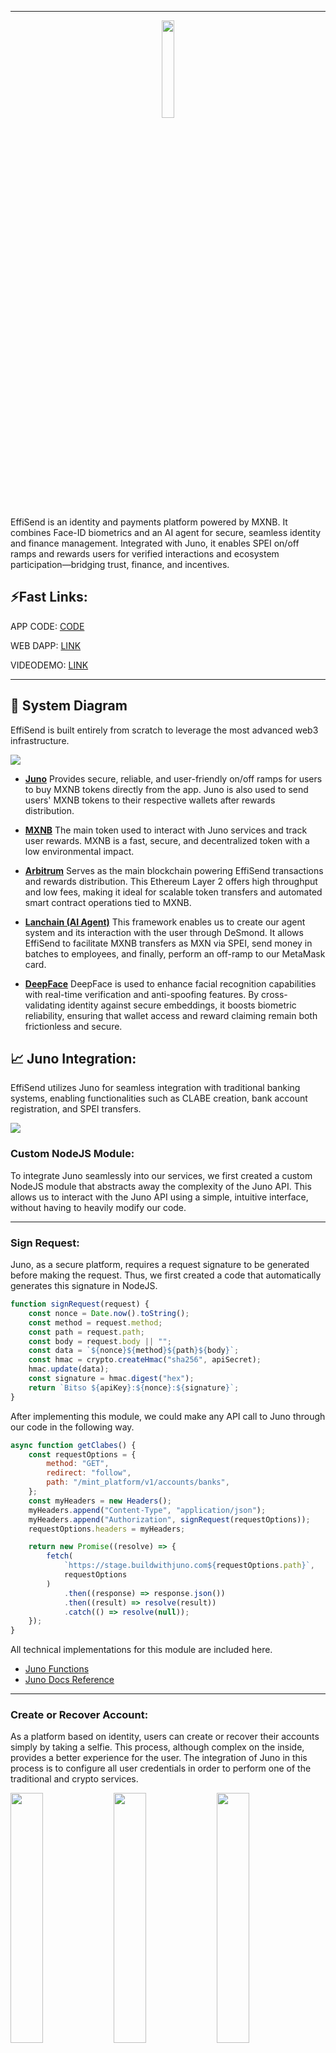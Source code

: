 <hr/>
<p align="center">
  <img src="./Images/logo.png" width="20%">
</p>

EffiSend is an identity and payments platform powered by MXNB. It combines Face-ID biometrics and an AI agent for secure, seamless identity and finance management. Integrated with Juno, it enables SPEI on/off ramps and rewards users for verified interactions and ecosystem participation—bridging trust, finance, and incentives.

## ⚡Fast Links:

APP CODE: [CODE](./effisend-mxnb/)

WEB DAPP: [LINK](https://effisend-mxnb.expo.app/)

VIDEODEMO: [LINK](pending...)

<hr>

## 🚀 System Diagram

EffiSend is built entirely from scratch to leverage the most advanced web3 infrastructure.

<img src="./Images/diagram.drawio.png">

- [**Juno**](https://juno.finance/)
  Provides secure, reliable, and user-friendly on/off ramps for users to buy MXNB tokens directly from the app. Juno is also used to send users' MXNB tokens to their respective wallets after rewards distribution.

- [**MXNB**](https://mxnb.finance/)
  The main token used to interact with Juno services and track user rewards. MXNB is a fast, secure, and decentralized token with a low environmental impact.

- [**Arbitrum**](https://arbitrum.io/)
  Serves as the main blockchain powering EffiSend transactions and rewards distribution. This Ethereum Layer 2 offers high throughput and low fees, making it ideal for scalable token transfers and automated smart contract operations tied to MXNB.

- [**Lanchain (AI Agent)**](https://lanchain.com/)
  This framework enables us to create our agent system and its interaction with the user through DeSmond. It allows EffiSend to facilitate MXNB transfers as MXN via SPEI, send money in batches to employees, and finally, perform an off-ramp to our MetaMask card.

- [**DeepFace**](https://viso.ai/computer-vision/deepface/)
  DeepFace is used to enhance facial recognition capabilities with real-time verification and anti-spoofing features. By cross-validating identity against secure embeddings, it boosts biometric reliability, ensuring that wallet access and reward claiming remain both frictionless and secure.

## 📈 Juno Integration:

EffiSend utilizes Juno for seamless integration with traditional banking systems, enabling functionalities such as CLABE creation, bank account registration, and SPEI transfers.

<img src="./Images/juno.png">

### Custom NodeJS Module:

To integrate Juno seamlessly into our services, we first created a custom NodeJS module that abstracts away the complexity of the Juno API. This allows us to interact with the Juno API using a simple, intuitive interface, without having to heavily modify our code.

<hr>

### Sign Request:

Juno, as a secure platform, requires a request signature to be generated before making the request. Thus, we first created a code that automatically generates this signature in NodeJS.

```javascript
function signRequest(request) {
    const nonce = Date.now().toString();
    const method = request.method; 
    const path = request.path;
    const body = request.body || ""; 
    const data = `${nonce}${method}${path}${body}`;
    const hmac = crypto.createHmac("sha256", apiSecret);
    hmac.update(data);
    const signature = hmac.digest("hex");
    return `Bitso ${apiKey}:${nonce}:${signature}`;
}
```

After implementing this module, we could make any API call to Juno through our code in the following way.

```javascript
async function getClabes() {
    const requestOptions = {
        method: "GET",
        redirect: "follow",
        path: "/mint_platform/v1/accounts/banks",
    };
    const myHeaders = new Headers();
    myHeaders.append("Content-Type", "application/json");
    myHeaders.append("Authorization", signRequest(requestOptions));
    requestOptions.headers = myHeaders;

    return new Promise((resolve) => {
        fetch(
            `https://stage.buildwithjuno.com${requestOptions.path}`,
            requestOptions
        )
            .then((response) => response.json())
            .then((result) => resolve(result))
            .catch(() => resolve(null));
    });
}
```

All technical implementations for this module are included here.

- [Juno Functions](./Cloud%20Functions/junoFunctions.js)
- [Juno Docs Reference](https://docs.bitso.com/juno/docs/create-signed-requests)

<hr>

### Create or Recover Account:

As a platform based on identity, users can create or recover their accounts simply by taking a selfie. This process, although complex on the inside, provides a better experience for the user. The integration of Juno in this process is to configure all user credentials in order to perform one of the traditional and crypto services.

<img src="./Images/setup1.jpg" width="32%"> <img src="./Images/setup2.jpg" width="32%"> <img src="./Images/setup3.jpg" width="32%"> 

- Create User Main Code.

  ```javascript
  // Create User Wallet
  const wallet = Wallet.createRandom();
  const address = wallet.address;
  // Create a Mock Clabe "third party" for the user
  const myClabe = clabe.calculate(002, 180, generateRandomNumber()); 
  // Create a Clabe for the user to receive MXNB with Juno (Multiple User CLABEs feature)
  const tempRClabe = await createClabe();
  // Add Clabe and Blockchain account to JUNO
  await addBlockchain({
      tag: user,
      network: "ARBITRUM",
      address
  })
  await addBankAccount({
      tag: user,
      recipient_legal_name: random_name(),
      clabe: myClabe,
      ownership: "THIRD_PARTY",
  })
  const rclabe = tempRClabe.payload.clabe; 
  // Create a dataframe of the user, all this data is part of the "user" entity on the backend.
  let dataframe = {
      privateKey: wallet.privateKey,
      address,
      user,
      clabe: myClabe,
      rclabe,
  }
  await Accounts.doc(user).set(dataframe);
  // Setup 20 MXNB to the user as a reward to create a new wallet. This is contract based 
  await contract.allocateReward(address);
  res.send({
      error: null,
      result: {
          address,
          user,
          clabe: myClabe,
          rclabe
      }
  });
  ```

Although it may seem a bit complex, with this single code we can configure everything necessary for the user to fully utilize the platform.

NOTE: The only part that is done via Mockup is the Clabe of the third party bank, to simulate transfers from Juno to the bank, as we cannot issue them in a real way.

All technical implementations for this module are included here.

- [Juno Functions](./Cloud%20Functions/junoFunctions.js)
- [Create or Recover](./Cloud%20Functions/create-or-fetch-user.js)
- [Juno Docs Reference](https://docs.bitso.com/juno/docs/create-clabes)

<hr>

### SPEI and MXNB Transfers:

We can transfer of funds from the EffiSend system to external bank accounts via SPEI and also handles the transfer of MXNB tokens to a designated Juno address on the blockchain.

<img src="./Images/pay1.jpg" width="32%"> <img src="./Images/pay2.jpg" width="32%"> <img src="./Images/pay3.jpg" width="32%"> 

- SPEI Transfer Main Code.

  ```javascript
  // Fetch if the user Exist on the platform
  let query = await Accounts.where("user", "==", req.body.user).get();
  if (query.empty) {
      throw "BAD USER"
  }
  // Get all the third party CLABES registered on Juno
  const { payload } = await getClabes();
  const clientObject = payload.find((x) => req.body.clabe === x.clabe);
  if (!clientObject) {
      throw "BAD CLABE"
  }
  // Extract the ID of the Clabe to use the Juno API and Transfer XXX Amount of MXNB to CLABE via SPEI (this is a mock tranfer)
  const { id } = clientObject;
  await speiToBank({
      amount: parseInt(req.body.amount),
      destination_bank_account_id: id,
      asset: "mxn",
  })
  // Send the same amount of the Client MXNB on Abritrum to the platform wallet. (this is real blockchain transfer on testnet)
  const { privateKey } = query.docs[0].data();
  const wallet = new Wallet(privateKey, provider);
  const contract = new Contract("0x82B9e52b26A2954E113F94Ff26647754d5a4247D", ERC20abi, wallet)
  const transaction = await contract.transfer(junoAddress, parseUnits(req.body.amount, 6))
  await transaction.wait();
  ```

This process is relatively straightforward. Thanks to Juno, we can coordinate the transfer of MXNB from the user's account to their bank account, while simultaneously sending the same amount of MXNB from the user's wallet to Juno's account on the blockchain. This ensures that the "books" are balanced, with the user receiving the transferred funds and Juno's account being updated accordingly.

All technical implementations for this module are included here.

- [Juno Functions](./Cloud%20Functions/junoFunctions.js)
- [Spei Transfer](./Cloud%20Functions/send-mxnb-to-spei.js)
- [Juno Docs Reference](https://docs.bitso.com/juno/docs/create-mock-deposits)

## 💲MXNB:
A key component of our application is the utilization of MXNB as the primary token, largely due to its seamless integration with the Juno Platform, which enables us to effortlessly execute on-ramp and off-ramp transactions. Furthermore, we employ MXNB as the primary token for payments and as rewards for users.

### Payments:
For the use case of payments, MXNB offers a convenient way to make blockchain-based payments in Mexican pesos, as it is an ERC20 token and performing operations with this type of tokens is relatively straightforward.

<img src="./Images/pay4.jpg" width="32%"> <img src="./Images/pay5.jpg" width="32%"> <img src="./Images/pay6.jpg" width="32%"> 

- Crypto Payment Main Code.

  ```javascript
  // Fetch user based on the identifier.
  let query = await Accounts.where("user", "==", req.body.user).get();
  if (query.empty) {
    throw "BAD USER";
  }
  // Get the user private key and make the payment
  const { privateKey } = query.docs[0].data();
  const wallet = new Wallet(privateKey, provider);
  let transaction;
  if (req.body.token === 0) {
    // Native token transfer
    transaction = {
      to: req.body.destination,
      value: parseEther(req.body.amount),
    };
  } else {
    // ERC20 token transfer
    const interface = new Interface(abiERC20);
    const data = interface.encodeFunctionData("transfer", [
      req.body.destination,
      parseUnits(req.body.amount, tokens[req.body.token].decimals),
    ]);
    transaction = {
      to: tokens[req.body.token].address,
      data,
    };
  }
  // Send the transaction.
  const result = await wallet.sendTransaction(transaction);
  res.send({
    error: null,
    result: result.hash,
  });
  ```

Making a payment with an ERC20 token is straightforward. This interface enables us to facilitate all the payments requested by the user. In the case of EffiSend, these payments are executed after a successful facial recognition or by scanning a QR code (like Alipay). The details of these processes will be outlined later.

All technical implementations for this module are included here.

- [Execute Payment](./Cloud%20Functions/execute-payment.js)

<hr>

### Rewards:

As a platform built on identity, we follow the rewards model of Worldcoin, which rewards users for utilizing the platform and signing up. So, every time a user completes a certain number of transactions or actions, they receive a reward in MXNB tokens.

<img src="./Images/rew1.jpg" width="32%"> <img src="./Images/rew2.jpg" width="32%"> <img src="./Images/rew3.jpg" width="32%"> 

- The first reward for creating an account, this code has already been explained previously [HERE](#create-or-recover-account), however, we'll review the process and how it's coordinated with our smart contract.

  ```javascript
  // List of testnet public rpcs
  const rpcs = [
      "https://arbitrum-sepolia-rpc.publicnode.com",
      "https://sepolia-rollup.arbitrum.io/rpc",
      "https://arbitrum-sepolia.public.blastapi.io",
      "https://arbitrum-sepolia.drpc.org/",
  ]
  // Dynamic provider to avoid problems on rpcs
  const provider = new DynamicProvider(rpcs, {
      strategy: new FallbackStrategy(),
  });
  // Owner of the contract
  const wallet = new Wallet("0xPrivateKey", provider);
  // Rewards Contract
  const contract = new Contract("0x04A4e03a1F879DE1F03D3bBBccd9CB9500d6A7e8", abi, wallet)
  ...
  // Allocate 20 MXNB (Default by contract)
  await contract.allocateReward(address);
  ```

- On the smart contract side, which already has the rewards in its balance, it can distribute and keep a count of the rewards distributed to each user, which in turn helps us generate a Trust Score algorithm, to improve recommendations in the future.

  ```javascript
  // DEFAULT_REWARD = 20000000 MXNB tokens (20 MXN)
  function allocateReward(address _recipient) external onlyOwner {
      require(_recipient != address(0), "Invalid recipient address");

      if (allocatedRewards[_recipient] == 0) {
          rewardAddresses.push(_recipient);
      }

      allocatedRewards[_recipient] = DEFAULT_REWARD;
      emit RewardAllocated(_recipient, DEFAULT_REWARD);
  }
  ```

All technical implementations for this module are included here.

- [Create or Recover](./Cloud%20Functions/create-or-fetch-user.js)
- [Rewards Contract](./Contracts/rewards.sol)

## 🌐 Arbitrum:

As seen in the provided code snippets, Arbitrum plays a direct role in EffiSend's core functionalities:

- MXNB Token Transfers: When MXNB tokens are transferred between user wallets and Juno's account (e.g., during SPEI transfers or direct payments), these are real blockchain transactions executed on the Arbitrum Sepolia testnet. This demonstrates Arbitrum's role as the underlying blockchain for crypto-to-fiat synchronization.

- Batch Balances: To enhance the user experience, the batch balances feature was implemented to fetch all token balances in a single contract call. This allows the frontend to display the user's balances more efficiently.
  - Contract Address on Testnet: [0xcf4902BC621E97B8d574f1E91c342f0c44C8baE5](https://sepolia.arbiscan.io/address/0xcf4902BC621E97B8d574f1E91c342f0c44C8baE5)
  - Contract Code: [Batch Balances](./Contracts/batchbalances.sol)
  - Main Function Code:
    ```javascript
    // Get the allocated reward for a specific user
    function getAllocatedReward(
        address _recipient
    ) external view returns (uint256) {
        return allocatedRewards[_recipient];
    }
    // Get the claim count for a specific user
    function getClaimCount(address _recipient) external view returns (uint256) {
        return claimCounts[_recipient];
    }
    ```

- Rewards Smart Contract Deployment: The MXNBRewardsDistributor smart contract is deployed on Arbitrum. This allows EffiSend to efficiently allocate and distribute MXNB rewards to users with low gas costs and quick confirmations, fostering a robust reward ecosystem.
  - Contract Address on Testnet: [0x04A4e03a1F879DE1F03D3bBBccd9CB9500d6A7e8](https://sepolia.arbiscan.io/address/0x04A4e03a1F879DE1F03D3bBBccd9CB9500d6A7e8)
  - Contract Code: [MXNBRewardsDistributor](./Contracts/rewards.sol)
  - Main Function Code:
  ```javascript
  function batchBalanceOf(address _owner, address[] memory _tokenAddresses)
      public
      view
      returns (uint256[] memory)
  {
      // Initialize an array to store balances for each token
      uint256[] memory balances = new uint256[](_tokenAddresses.length);

      // Loop through each token address and fetch the balance for _owner
      for (uint256 i = 0; i < _tokenAddresses.length; i++) {
          balances[i] = ERC20(_tokenAddresses[i]).balanceOf(_owner);
      }

      // Return the array of balances
      return balances;
  }
  ```

All technical implementations for this module are included here.

- [Batch Balances](./Contracts/batchbalances.sol)
- [MXNBRewardsDistributor](./Contracts/rewards.sol)

## FaceID Payment

EffiSend enables seamless payments via facial recognition by linking a user’s unique biometric profile to their wallet and Juno Account.

<img src="./Images/pay1.jpg" width="32%"> <img src="./Images/pay2.jpg" width="32%"> <img src="./Images/pay3.jpg" width="32%"> 

- The primary function is to create a new user or locate an existing one. This process is dedicated solely to validation, ensuring that the system remains secure and isolated from other services.

  ```python
  @app.post("/fetchOrSave", dependencies=[Depends(check_api_key)])
  async def findUser(item: ItemUserFace):
  # Define a function to handle image processing and facial recognition
  def process_image(image_data):
      # Save image to temporary file
      temp_file = TEMP_DIR / f"{os.urandom(32).hex()}.jpg"
      with open(temp_file, "wb") as f:
          f.write(base64.b64decode(image_data))
      
      # Perform facial recognition
      try:
          result = DeepFace.find(img_path=temp_file, db_path=DB_DIR, anti_spoofing=True)
          return result[0].identity[0].split('.')[0].split('/')[2]
      except Exception as e:
          return False
      finally:
          # Remove temporary file
          temp_file.unlink()

  # Define a function to handle database operations
  def save_image(image_data, nonce):
      image = Image.open(BytesIO(base64.b64decode(image_data)))
      image.save(DB_DIR / f"{nonce}.jpg")
      return True

  # Process image and facial recognition
  result = process_image(item.image)
  if result:
      return {"result": result}
  else:
      # Save image to database
      save_image(item.image, item.nonce)
      return {"result": True}
  ```

- The second function exclusively conducts a user search through facial recognition, retrieving only the user data.

  ```python
  @app.post("/fetch", dependencies=[Depends(check_api_key)])
  async def findUser(item: ItemFind):
    # Define a function to handle image processing and facial recognition
    def process_image(image_data):
        # Save image to temporary file
        temp_file = TEMP_DIR / f"{os.urandom(32).hex()}.jpg"
        with open(temp_file, "wb") as f:
            f.write(base64.b64decode(image_data))
        
        # Perform facial recognition
        try:
            result = DeepFace.find(img_path=temp_file, db_path=DB_DIR, anti_spoofing=True)
            return result[0].identity[0].split('.')[0].split('/')[2]
        except Exception as e:
            return False
        finally:
            # Remove temporary file
            temp_file.unlink()

    # Process image and facial recognition
    result = process_image(item.image)
    print(result)
    if result:
        return {"result": result}
    else:
        return {"result": False}
  ```

All technical implementations for this module are included here.

- [Face Recognition Server](./FaceID%20Server/main.py)

<hr>

## 🤖 AI Agent (DeSmond):

The EffiSend platform incorporates an AI agent named DeSmond, built using the Langchain framework. DeSmond is capable of understanding and responding to natural language inputs, allowing users to interact with the platform in a more conversational and intuitive way. DeSmond can perform various tasks, such as web searches, SPEI transfers, and Metamask top-ups from MXNB.

<img src="./Images/agent1.jpg" width="32%"> <img src="./Images/agent2.jpg" width="32%"> <img src="./Images/agent3.jpg" width="32%">

### Agent Setup and Tools

DeSmond utilizes several specialized tools to handle different user requests. These tools are integrated into a graph-based workflow, allowing for conditional execution based on the user's intent.

**Available Tools:**

- **`web_search`**: Performs accurate and targeted internet searches for specific terms or phrases. It activates when the user explicitly requests a web search or seeks real-time information.

  ```javascript
  const webSearch = tool(
    async ({ query }) => {
      console.log("Web Search Tool invoked with query:", query);
      const res = await webSearchTool.invoke(query); 
      return JSON.stringify({ status: "success", query, results: res });
    },
    {
      name: "web_search",
      description:
        "This tool allows users to perform accurate and targeted internet searches for specific terms or phrases. It activates whenever the user explicitly requests a web search, seeks real-time or updated information, or mentions terms like 'search,' 'latest,' or 'current' related to the desired topic.",
      schema: z.object({
        query: z.string(),
      }),
    }
  );
  ```

- **`transfer_to_spei`**: Facilitates MXNB Coin (MXNB) transfers on Arbitrum Sepolia to a SPEI CLABE account. It activates when the user requests to send MXNB to a CLABE.

  ```javascript
  const transferToSpei = tool(
    async ({ amount, clabe }, { configurable: { user } }) => {
      const response = await executeTranferToSpei({ amount, clabe, user });
      return JSON.stringify({
        status: "success",
        message: "Your balance is now available on your CLABE.",
        transaction: response,
      });
    },
    {
      name: "transfer_to_spei",
      description:
        "This tool facilitates MXNB Coin (MXNB) transfers on the Arbitrum Sepolia to a Spei CLABE account. It activates when the user explicitly requests to send MXNB to a CLABE or mentions relevant terms such as 'transfer,' 'MXNB,' 'Arbitrum Sepolia,' or 'Spei CLABE' in the context of wallet activity.",
      schema: z.object({
        amount: z.string(),
        clabe: z.string(),
      }),
    }
  );
  ```

- **`transfer_to_multiple_spei`**: Enables automated MXNB Coin (MXNB) transfers from Arbitrum Sepolia to multiple SPEI CLABE accounts via a backend API. This is designed for batch payment operations.

  ```javascript
  const transferToSPEImultiple = tool(
    async ({ amount }, { configurable: { user } }) => { 
      // Mock CLABEs for POC
      const clabes = [
        "002180561501567250",
        "002180519974240622",
        "002180245215700836",
      ];
      const response = await executePayments(clabes, amount, user);
      return JSON.stringify({
        status: "success",
        message: "All the CLABES received the payment. Correctly.",
      });
    },
    {
      name: "transfer_to_multiple_spei",
      description:
        "This tool enables automated MXNB Coin (MXNB) transfers from the Arbitrum Sepolia testnet to multiple SPEI CLABE accounts via a backend API. Designed for batch payment operations to the employees of this client, it ensures parallel execution, response validation, and detailed transaction reporting. It activates whenever users request to transfer MXNB to several CLABEs or reference actions involving 'MXNB','Arbitrum Sepolia', 'SPEI CLABE,' or other relevant wallet activity keywords.",
      schema: z.object({
        amount: z.string(),
      }),
    }
  );
  ```

- **`list_of_tools`**: Provides a list of available tools for the user to interact with.

  ```javascript
  const listOfTools = tool(
    () => {
      console.log("List of Tools Tool invoked.");
      return JSON.stringify({
        status: "info",
        message:
          "DeSmond can search the web, help you fund your MetaMask card, coordinate batch payments to your workers, and transfer your MXN₿ to a CLABE account.",
      });
    },
    {
      name: "list_of_tools",
      description:
        "This tool provides a list of available tools for the user to interact with. It activates whenever the user explicitly requests information about available tools or commands.",
      schema: z.object({}),
    }
  );
  ```

- **`fallback`**: Activates when no other tool is directly invoked, prompting a friendly invitation for user interaction.

  ```javascript
  const fallbackTool = tool(
    () => {
      console.log("Fallback Tool invoked.");
      return JSON.stringify({
        status: "info",
        message:
          "As stated above, say something friendly and invite the user to interact with you.",
      });
    },
    {
      name: "fallback",
      description:
        "This tool activates only when the assistant has no other tool actively invoked in response to a user query",
      schema: z.object({}),
    }
  );
  ```

- **`get_balance`**: Retrieves the user's **Ethereum (ETH) native token balance** on the Arbitrum Sepolia testnet.

  ```javascript
  // Get Native Balance - Modified for API response
  const getBalance = tool(
    async (_, { configurable: { address } }) => {
      console.log("Get Balance Tool invoked.");
      const balance = await provider.getBalance(address);
      const balanceInEth = parseFloat(formatEther(balance)).toFixed(6);
      console.log("Balance in ETH:", balanceInEth);
      return JSON.stringify({
        status: "success",
        balance: `${balanceInEth} ETH`,
      });
    },
    {
      name: "get_balance",
      description:
        "This tool retrieves the user's current **Ethereum (ETH) native token balance** on the Arbitrum Sepolia testnet. Use this when the user specifically asks for their **ETH balance**, 'native token' balance, or general wallet funds on Arbitrum Sepolia.",
      schema: z.object({}),
    }
  );
  ```

- **`get_balance_mxnb`**: Retrieves the user's **MXNB ERC-20 token balance** on the Arbitrum Sepolia testnet.

  ```javascript
  // Get MXNB Balance - Modified for API response
  const getBalanceMXNB = tool(
    async (_, { configurable: { address } }) => {
      console.log("Get Balance MXNB Tool invoked.");
      const balance = await contract.balanceOf(address);
      const balanceInMXNB = parseFloat(
        formatUnits(balance, mxnb.decimals)
      ).toFixed(6);
      console.log("Balance in MXNB:", balanceInMXNB);
      return JSON.stringify({
        status: "success",
        balance: `${balanceInMXNB} MXNB`,
      });
    },
    {
      name: "get_balance_mxnb",
      description:
        "MXNB ERC-20 token balance tool. This tool retrieves the user's current MXNB ERC-20 token balance on the Arbitrum Sepolia testnet. Activate this when the user explicitly asks for their **MXNB balance**, 'MXNB tokens', or other phrases clearly indicating a request for the MXNB token.",
      schema: z.object({}),
    }
  );
  ```

- **`transfer_native`**: Facilitates native Ethereum (ETH) transfers on the Arbitrum Sepolia testnet.

  ```javascript
  // Transfer Native - Modified to return transaction data to API
  const transferNative = tool(
    async ({ amount, to }, { configurable: { user } }) => {
      const transaction = await createTransaction(amount, to);
      console.log(user);
      const response = await fetchUser(user);
      console.log(response);
      const wallet = new Wallet(response.privateKey, provider);
      const tx = await wallet.sendTransaction(transaction);
      console.log(tx.hash);
      return JSON.stringify({
        status: "success",
        message: "Transaction created and available on Arbitrum Sepolia.",
        transaction: tx.hash,
      });
    },
    {
      name: "transfer_native",
      description:
        "This tool facilitates native Ethereum (ETH) transfers on the Arbitrum Sepolia. It generates the transaction data for the user to sign. It activates whenever the user explicitly requests to send ETH, initiates a transaction, or mentions terms like 'transfer,' 'ETH,' or 'Arbitrum Sepolia' in relation to their wallet activity.",
      schema: z.object({
        amount: z.string(),
        to: z.string(),
      }),
    }
  );
  ```

- **`transfer_mxnb`**: Facilitates MXNB Coin (MXNB) transfers on the Arbitrum Sepolia testnet.

  ```javascript
  // Transfer MXNB Arbitrum to USDC Linea - Only on Mainnet
  const transferMXNB = tool(
    async ({ amount, to }, { configurable: { user } }) => {
      const transaction = createTransactionMXNB(amount, to);
      const response = await fetchUser(user);
      console.log(response);
      const wallet = new Wallet(response.privateKey, provider);
      const tx = await wallet.sendTransaction(transaction);
      console.log(tx.hash);
      return JSON.stringify({
        status: "success",
        message: "Transaction created and available on Arbitrum Sepolia.",
        transaction: tx.hash,
      });
    },
    {
      name: "transfer_mxnb",
      description:
        "This tool facilitates MXNB Coin (MXNB) transfers on the Arbitrum Sepolia. It generates the transaction data for the user to sign. It activates whenever the user explicitly requests to send MXNB, initiates a transaction, or mentions terms like 'transfer,' 'MXNB,' or 'Arbitrum Sepolia' in relation to their wallet activity.",
      schema: z.object({
        amount: z.string(),
        to: z.string(),
      }),
    }
  );
  ```

All technical implementations for this module are included here.

- [AI Agent](./Agent%20Server/app/index.js)

### Special Menthod (ONLY IN MAINNET):

In the case of the MetaMask Card fund, it is activated when the user requests to send MXNB to a MetaMask card using an address. However, unlike all other methods, this one works entirely on the Arbitrum Mainnet. It's worth noting that an active MetaMask card is required to use it, just like in the demo video.

<img src="./Images/final.drawio.png">

- **`fund_metamask_card`**: Facilitates MXNB Coin (MXNB) transfers on Arbitrum Mainnet to USDC on Linea. It activates when the user opts to send MXNB to a MetaMask Card.

  ```javascript
  const fundMemamaskCard = tool(
    async ({ amount, to }, { configurable: { user } }) => {
      const response = await exexuteTranfer({ amount, to, user });
      return JSON.stringify({
        status: "success",
        message: "Your balance is now available on your Metamask Card.",
        transaction: response,
      });
    },
    {
      name: "fund_metamask_card",
      description:
        "This tool facilitates MXNB Coin (MXNB) transfers on the Arbitrum Mainnet to USDC on Linea. It generates transaction data for the user to sign and activates when the user explicitly opts to send MXNB to a MetaMask Card or mentions relevant terms such as 'transfer,' 'MXNB,' 'Arbitrum Mainnet,' or 'MetaMask Card' in the context of wallet activity.",
      schema: z.object({
        amount: z.string(),
        to: z.string(),
      }),
    }
  );
  ```

- Code to convert MXNB on Arbitrum Mainnet to USDC on Linea.

  ```javascript
  ...
  ///////// Swap MXNB to USDT on Arbitrum /////////
  const swapperContract = new Contract(
    swapperAddress,
    SwapRouter.INTERFACE.format(),
    wallet
  );
  const InputTokenContract = new Contract(
    InputToken.address,
    ERC20abi,
    wallet
  );
  // Get the pool information
  const [token0, token1, fee] = await Promise.all([
    poolContract.token0(), // MXNB
    poolContract.token1(), // USDT
    poolContract.fee(),    // Transaction Fee
  ]);
  // Quote the amount out
  const quotedAmountOut =
    await quoterContract.quoteExactInputSingle.staticCall(
      token0,
      token1,
      fee,
      parseUnits(amount, InputToken.decimals).toString(),
      0
    );
  // Approve the swap transaction
  const approveTransaction = await InputTokenContract.approve(
    swapperAddress,
    parseUnits(amount, InputToken.decimals).toString()
  );
  await approveTransaction.wait();
  // Execute the swap
  const swapParameters = {
    tokenIn: InputToken.address,
    tokenOut: OutputToken.address,
    fee,
    recipient: wallet.address,
    deadline: Math.floor(new Date().getTime() / 1000 + 60 * 10),
    amountIn: parseUnits(amount, InputToken.decimals).toString(),
    amountOutMinimum: quotedAmountOut,
    sqrtPriceLimitX96: 0,
  };
  const swapTransaction = await swapperContract.exactInputSingle(
    swapParameters
  );
  await swapTransaction.wait();
  console.log(swapTransaction.hash);

  ///////// Bridge USDT on Arbitrum to USDC on LINEA /////////
  const quoteRequest = {
    fromChain: ChainId.ARBITRUM_ONE, // Arbitrum
    toChain: LineaToken.chainId, // LINEA
    fromToken: OutputToken.address, // USDT on Arbitrum
    toToken: LineaToken.address, // USDC on Linea
    fromAmount: quotedAmountOut, // Amount of USDC
    fromAddress: wallet.address, // User address
    toAddress: address, // Metamask card address,
  };
  // Get the quote
  const quote = await getQuote(quoteRequest);
  // Convert the quote to a route
  const route = convertQuoteToRoute(quote);
  // Get the transaction
  const transaction = route.steps[0].transactionRequest;
  const contract = new Contract(quoteRequest.fromToken, ERC20abi, provider);
  // Approve the transaction
  const transactionApproval = await contract.interface.encodeFunctionData(
    "approve",
    [transaction.to, quoteRequest.fromAmount]
  );
  // Execute the approval transaction
  const resultApproval = await wallet.sendTransaction({
    from: wallet.address,
    to: quoteRequest.fromToken,
    data: transactionApproval,
  });
  const receiptApproval = await resultApproval.wait();
  // Execute the bridge transaction
  const resultCCTP = await wallet.sendTransaction(transaction);
  const receiptCCTP = await resultCCTP.wait();
  ...
  ```
